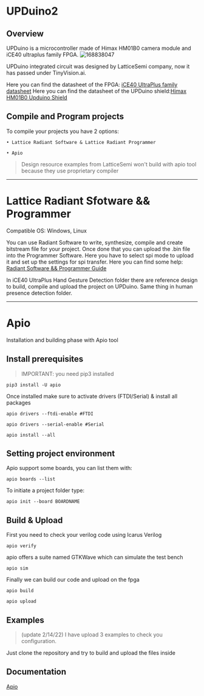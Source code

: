 # UPDuino2

## Overview

UPDuino is a microcontroller made of Himax HM01B0 camera module and iCE40 ultraplus family FPGA.
![168838047](https://user-images.githubusercontent.com/75630696/161726892-f62a8bcd-0d60-4915-b50a-c620269e3d4e.png)

UPDuino integrated circuit was designed by LatticeSemi company, now it has passed under TinyVision.ai. 

Here you can find the datasheet of the FPGA: [iCE40 UltraPlus family datasheet](https://github.com/Gio200023/UPDuino2/blob/main/FPGA-DS-02008-2-0-iCE40-UltraPlus-Family-Data-Sheet.pdf)
Here you can find the datasheet of the UPDuino shield:[Himax HM01B0 Upduino Shield](https://github.com/Gio200023/UPDuino2/blob/main/FPGA-UG-02081-1-0-Himax-HM01B0-UPduino-Shield.pdf)

## Compile and Program projects

To compile your projects you have 2 options:
    
    • Lattice Radiant Software & Lattice Radiant Programmer
    
    • Apio

> Design resource examples from LatticeSemi won't build with apio tool because they use proprietary compiler
 
<hr>

# Lattice Radiant Sfotware && Programmer

Compatible OS: Windows, Linux

You can use Radiant Software to write, synthesize, compile and create bitstream file for your project. 
Once done that you can upload the .bin file into the Programmer Software. Here you have to select spi mode to upload it and set up the settings for spi transfer. 
Here you can find some help: [Radiant Software && Programmer Guide](https://www.google.com/url?sa=t&rct=j&q=&esrc=s&source=web&cd=&ved=2ahUKEwib_-r01vz2AhUrMuwKHbhDBt0QFnoECAkQAQ&url=https%3A%2F%2Fwww.latticesemi.com%2Fview_document%3Fdocument_id%3D53415&usg=AOvVaw1L9MUlzzXXryP3fbcs7Z17)

In iCE40  UltraPlus Hand Gesture Detection folder there are reference design to build, compile and upload the project on UPDuino.
Same thing in human presence detection folder.

<hr>

# Apio

Installation and building phase with Apio tool

## Install prerequisites

> IMPORTANT: you need pip3 installed  

````
pip3 install -U apio
````

Once installed make sure to activate drivers (FTDI/Serial) & install all packages

````
apio drivers --ftdi-enable #FTDI

apio drivers --serial-enable #Serial

apio install --all
````


## Setting project environment
Apio support some boards, you can list them with:

````
apio boards --list
````

To initiate a project folder type:

````
apio init --board BOARDNAME 
````


## Build & Upload
First you need to check your verilog code using Icarus Verilog

````
apio verify
````

apio offers a suite named GTKWave which can simulate the test bench

````
apio sim
````

Finally we can build our code and upload on the fpga

````
apio build

apio upload
````


## Examples 
> (update 2/14/22) I have upload 3 examples to check you configuration.

Just clone the repository and try to build and upload the files inside

## Documentation

[Apio](https://apiodoc.readthedocs.io/en/stable/index.html)
